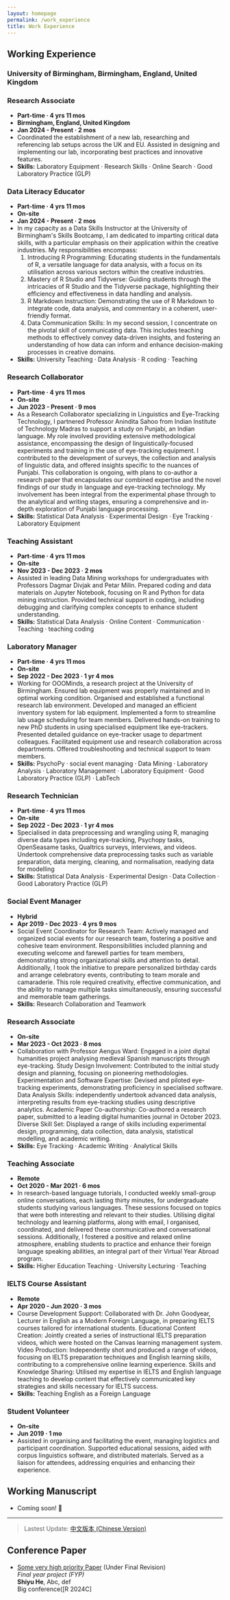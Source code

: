 ```yaml
---
layout: homepage
permalink: /work_experience
title: Work Experience
---
```



## Working Experience

### University of Birmingham, Birmingham, England, United Kingdom

### Research Associate
- **Part-time · 4 yrs 11 mos**
- **Birmingham, England, United Kingdom**
- **Jan 2024 - Present · 2 mos**
- Coordinated the establishment of a new lab, researching and referencing lab setups across the UK and EU. Assisted in designing and implementing our lab, incorporating best practices and innovative features.
- **Skills:** Laboratory Equipment · Research Skills · Online Search · Good Laboratory Practice (GLP)

### Data Literacy Educator
- **Part-time · 4 yrs 11 mos**
- **On-site**
- **Jan 2024 - Present · 2 mos**
- In my capacity as a Data Skills Instructor at the University of Birmingham's Skills Bootcamp, I am dedicated to imparting critical data skills, with a particular emphasis on their application within the creative industries. My responsibilities encompass:
    1. Introducing R Programming: Educating students in the fundamentals of R, a versatile language for data analysis, with a focus on its utilisation across various sectors within the creative industries.
    2. Mastery of R Studio and Tidyverse: Guiding students through the intricacies of R Studio and the Tidyverse package, highlighting their efficiency and effectiveness in data handling and analysis.
    3. R Markdown Instruction: Demonstrating the use of R Markdown to integrate code, data analysis, and commentary in a coherent, user-friendly format.
    4. Data Communication Skills: In my second session, I concentrate on the pivotal skill of communicating data. This includes teaching methods to effectively convey data-driven insights, and fostering an understanding of how data can inform and enhance decision-making processes in creative domains.
- **Skills:** University Teaching · Data Analysis · R coding · Teaching

### Research Collaborator
- **Part-time · 4 yrs 11 mos**
- **On-site**
- **Jun 2023 - Present · 9 mos**
- As a Research Collaborator specializing in Linguistics and Eye-Tracking Technology, I partnered Professor Anindita Sahoo from Indian Institute of Technology Madras to support a study on Punjabi, an Indian language. My role involved providing extensive methodological assistance, encompassing the design of linguistically-focused experiments and training in the use of eye-tracking equipment. I contributed to the development of surveys, the collection and analysis of linguistic data, and offered insights specific to the nuances of Punjabi. This collaboration is ongoing, with plans to co-author a research paper that encapsulates our combined expertise and the novel findings of our study in language and eye-tracking technology. My involvement has been integral from the experimental phase through to the analytical and writing stages, ensuring a comprehensive and in-depth exploration of Punjabi language processing.
- **Skills:** Statistical Data Analysis · Experimental Design · Eye Tracking · Laboratory Equipment

### Teaching Assistant
- **Part-time · 4 yrs 11 mos**
- **On-site**
- **Nov 2023 - Dec 2023 · 2 mos**
- Assisted in leading Data Mining workshops for undergraduates with Professors Dagmar Divjak and Petar Milin. Prepared coding and data materials on Jupyter Notebook, focusing on R and Python for data mining instruction. Provided technical support in coding, including debugging and clarifying complex concepts to enhance student understanding.
- **Skills:** Statistical Data Analysis · Online Content · Communication · Teaching · teaching coding

### Laboratory Manager
- **Part-time · 4 yrs 11 mos**
- **On-site**
- **Sep 2022 - Dec 2023 · 1 yr 4 mos**
- Working for OOOMinds, a research project at the University of Birmingham. Ensured lab equipment was properly maintained and in optimal working condition. Organised and established a functional research lab environment. Developed and managed an efficient inventory system for lab equipment. Implemented a form to streamline lab usage scheduling for team members. Delivered hands-on training to new PhD students in using specialised equipment like eye-trackers. Presented detailed guidance on eye-tracker usage to department colleagues. Facilitated equipment use and research collaboration across departments. Offered troubleshooting and technical support to team members.
- **Skills:** PsychoPy · social event managing · Data Mining · Laboratory Analysis · Laboratory Management · Laboratory Equipment · Good Laboratory Practice (GLP) · LabTech

### Research Technician
- **Part-time · 4 yrs 11 mos**
- **On-site**
- **Sep 2022 - Dec 2023 · 1 yr 4 mos**
- Specialised in data preprocessing and wrangling using R, managing diverse data types including eye-tracking, Psychopy tasks, OpenSeasame tasks, Qualtrics surveys, interviews, and videos. Undertook comprehensive data preprocessing tasks such as variable preparation, data merging, cleaning, and normalisation, readying data for modelling
- **Skills:** Statistical Data Analysis · Experimental Design · Data Collection · Good Laboratory Practice (GLP)

### Social Event Manager
- **Hybrid**
- **Apr 2019 - Dec 2023 · 4 yrs 9 mos**
- Social Event Coordinator for Research Team: Actively managed and organized social events for our research team, fostering a positive and cohesive team environment. Responsibilities included planning and executing welcome and farewell parties for team members, demonstrating strong organizational skills and attention to detail. Additionally, I took the initiative to prepare personalized birthday cards and arrange celebratory events, contributing to team morale and camaraderie. This role required creativity, effective communication, and the ability to manage multiple tasks simultaneously, ensuring successful and memorable team gatherings.
- **Skills:** Research Collaboration and Teamwork

### Research Associate
- **On-site**
- **Mar 2023 - Oct 2023 · 8 mos**
- Collaboration with Professor Aengus Ward: Engaged in a joint digital humanities project analysing medieval Spanish manuscripts through eye-tracking. Study Design Involvement: Contributed to the initial study design and planning, focusing on pioneering methodologies. Experimentation and Software Expertise: Devised and piloted eye-tracking experiments, demonstrating proficiency in specialised software. Data Analysis Skills: independently undertook advanced data analysis, interpreting results from eye-tracking studies using descriptive analytics. Academic Paper Co-authorship: Co-authored a research paper, submitted to a leading digital humanities journal in October 2023. Diverse Skill Set: Displayed a range of skills including experimental design, programming, data collection, data analysis, statistical modelling, and academic writing.
- **Skills:** Eye Tracking · Academic Writing · Analytical Skills

### Teaching Associate
- **Remote**
- **Oct 2020 - Mar 2021 · 6 mos**
- In research-based language tutorials, I conducted weekly small-group online conversations, each lasting thirty minutes, for undergraduate students studying various languages. These sessions focused on topics that were both interesting and relevant to their studies. Utilising digital technology and learning platforms, along with email, I organised, coordinated, and delivered these communicative and conversational sessions. Additionally, I fostered a positive and relaxed online atmosphere, enabling students to practice and enhance their foreign language speaking abilities, an integral part of their Virtual Year Abroad program.
- **Skills:** Higher Education Teaching · University Lecturing · Teaching

### IELTS Course Assistant
- **Remote**
- **Apr 2020 - Jun 2020 · 3 mos**
- Course Development Support: Collaborated with Dr. John Goodyear, Lecturer in English as a Modern Foreign Language, in preparing IELTS courses tailored for international students. Educational Content Creation: Jointly created a series of instructional IELTS preparation videos, which were hosted on the Canvas learning management system. Video Production: Independently shot and produced a range of videos, focusing on IELTS preparation techniques and English learning skills, contributing to a comprehensive online learning experience. Skills and Knowledge Sharing: Utilised my expertise in IELTS and English language teaching to develop content that effectively communicated key strategies and skills necessary for IELTS success.
- **Skills:** Teaching English as a Foreign Language

### Student Volunteer
- **On-site**
- **Jun 2019 · 1 mo**
- Assisted in organising and facilitating the event, managing logistics and participant coordination. Supported educational sessions, aided with corpus linguistics software, and distributed materials. Served as a liaison for attendees, addressing enquiries and enhancing their experience.





## Working Manuscript
- Coming soon! 🚀
  <br>

---




















> Lastest Update: [中文版本 (Chinese Version)](http://shiyuhe.com/assets/files/curriculum_vitae.pdf)

## Conference Paper

- [Some very high priority Paper](http://shiyuhe.com/file/404/) (Under Final Revision)<br>*Final year project (FYP)*<br>**Shiyu He**, Abc, def<br>Big conference([R 2024C]


  <br>

